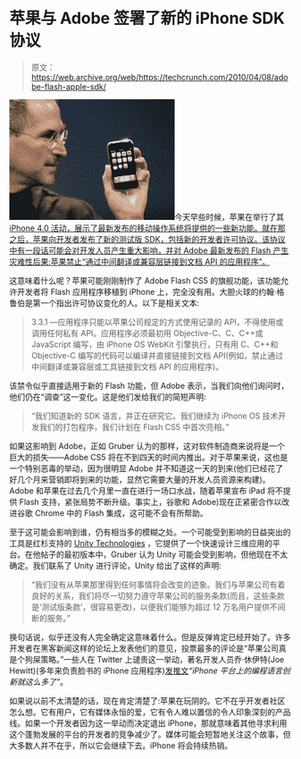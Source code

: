 # 苹果与 Adobe 签署了新的 iPhone SDK 协议 

> 原文：<https://web.archive.org/web/https://techcrunch.com/2010/04/08/adobe-flash-apple-sdk/>

![](img/57b87ac7d7562ddee44f0c0b2b16ef5b.png)今天早些时候，苹果在举行了其 [iPhone 4.0 活动，展示了最新发布的移动操作系统将提供的一些新功能。就在那之后，苹果向开发者发布了新的测试版 SDK，包括新的开发者许可协议。该协议中有一段话可能会对开发人员产生重大影响，并对 Adobe 最新发布的 Flash 产生灾难性后果:苹果禁止“通过中间翻译或兼容层链接到文档 API 的应用程序”。](https://web.archive.org/web/20221207144538/http://www.mobilecrunch.com/2010/04/08/everything-you-need-to-know-about-iphone-os-4-0/)

这意味着什么呢？苹果可能刚刚制作了 Adobe Flash CS5 的旗舰功能，该功能允许开发者将 Flash 应用程序移植到 iPhone 上，完全没有用。大胆火球的约翰·格鲁伯是第一个指出许可协议变化的人。以下是相关文本:

> 3.3.1 —应用程序只能以苹果公司规定的方式使用记录的 API，不得使用或调用任何私有 API。应用程序必须最初用 Objective-C、C、C++或 JavaScript 编写，由 iPhone OS WebKit 引擎执行，只有用 C、C++和 Objective-C 编写的代码可以编译并直接链接到文档 API(例如，禁止通过中间翻译或兼容层或工具链接到文档 API 的应用程序)。

该禁令似乎直接适用于新的 Flash 功能，但 Adobe 表示，当我们向他们询问时，他们仍在“调查”这一变化。这是他们发给我们的简短声明:

> “我们知道新的 SDK 语言，并正在研究它。我们继续为 iPhone OS 技术开发我们的打包程序，我们计划在 Flash CS5 中首次亮相。”

如果这影响到 Adobe，正如 Gruber 认为的那样，这对软件制造商来说将是一个巨大的损失——Adobe CS5 将在不到四天的时间内推出。对于苹果来说，这也是一个特别恶毒的举动，因为很明显 Adobe 并不知道这一天的到来(他们已经花了好几个月来营销即将到来的功能，显然它需要大量的开发人员资源来构建)。Adobe 和苹果在过去几个月里一直在进行一场口水战，随着苹果宣布 iPad 将不提供 Flash 支持，紧张局势不断升级。事实上，谷歌和 Adobe)现在正紧密合作以改进谷歌 Chrome 中的 Flash 集成，这可能不会有所帮助。

至于这可能会影响到谁，仍有相当多的模糊之处。一个可能受到影响的日益突出的工具是红杉支持的 [Unity Technologies](https://web.archive.org/web/20221207144538/http://unity3d.com/) ，它提供了一个快速设计三维应用的平台。在他帖子的最初版本中，Gruber 认为 Unity 可能会受到影响，但他现在不太确定。我们联系了 Unity 进行评论，Unity 给出了这样的声明:

> “我们没有从苹果那里得到任何事情将会改变的迹象。我们与苹果公司有着良好的关系，我们将尽一切努力遵守苹果公司的服务条款(而且，这些条款是‘测试版条款’，很容易更改)，以便我们能够为超过 12 万名用户提供不间断的服务。”

换句话说，似乎还没有人完全确定这意味着什么。但是反弹肯定已经开始了。许多开发者在黑客新闻这样的论坛上发表他们的意见，投票最多的评论是“苹果公司真是个狗屎策略。”一些人在 Twitter 上谴责这一举动，著名开发人员乔·休伊特(Joe Hewitt)(多年来负责脸书的 iPhone 应用程序)[发推文](https://web.archive.org/web/20221207144538/http://twitter.com/joehewitt/status/11838731652)*“iPhone 平台上的编程语言创新就这么多了”*。

如果说以前不太清楚的话，现在肯定清楚了:苹果在玩阴的。它不在乎开发者社区怎么想。它有用户，它有媒体永恒的爱，它有令人难以置信的令人印象深刻的产品线。如果一个开发者因为这一举动而决定退出 iPhone，那就意味着其他寻求利用这个蓬勃发展的平台的开发者的竞争减少了。媒体可能会短暂地关注这个故事，但大多数人并不在乎，所以它会继续下去。iPhone 将会持续热销。